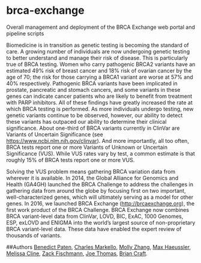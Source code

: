 # brca-exchange
Overall management and deployment of the BRCA Exchange web portal and pipeline scripts

Biomedicine is in transition as genetic testing is becoming the standard of care. A growing number of individuals are now undergoing genetic testing to better understand and manage their risk of disease.  This is particularly true of BRCA testing. Women who carry pathogenic BRCA2 variants have an estimated 49% risk of breast cancer and 18% risk of ovarian cancer by the age of 70; the risk for those carrying a BRCA1 variant are worse at 57% and 40% respectively. Pathogenic BRCA variants have been implicated in prostate, pancreatic and stomach cancers, and some variants in these genes can indicate cancer patients who are likely to benefit from treatment with PARP inhibitors.   All of these findings have greatly increased the rate at which BRCA testing is performed. As more individuals undergo testing, new genetic variants continue to be observed, however, our ability to detect these variants has outpaced our ability to determine their clinical significance.  About one-third of BRCA variants currently in ClinVar are Variants of Uncertain Significance (see https://www.ncbi.nlm.nih.gov/clinvar). And more importantly, all too often, BRCA tests report one or more Variants of Unknown or Uncertain Significance (VUS).  While VUS rates vary by test, a common estimate is that roughly 15% of BRCA tests report one or more VUS. 

Solving the VUS problem means gathering BRCA variation data from wherever it is available.  In 2014, the Global Alliance for Genomics and Health (GA4GH) launched the BRCA Challenge to address the challenges in gathering data from around the globe by focusing first on two important, well-characterized genes, which will ultimately serving as a model for other genes.  In 2016, we launched BRCA Exchange (http://brcaexchange.org), the first work product of the BRCA Challenge.  BRCA Exchange now combines BRCA variant-level data from ClinVar, LOVD, BIC, ExAC, 1000 Genomes, ESP, exLOVD and ENIGMA into the world’s largest source of non-proprietary BRCA variant-level data.  These data have enabled the expert review of thousands of variants.  

##Authors
[Benedict Paten](https://github.com/benedictpaten/), [Charles Markello](https://github.com/cmarkello), [Molly Zhang](https://github.com/MollyZhang), [Max Haeussler](https://github.com/maximilianh), [Melissa Cline](https://github.com/melissacline), [Zack Fischmann](https://github.com/zfisch), [Joe Thomas](https://github.com/strbean), [Brian Craft](https://github.com/acthp).
